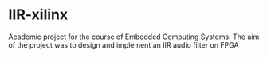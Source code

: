 # IIR-xilinx
Academic project for the course of Embedded Computing Systems. The aim of the project was to design and implement an IIR audio filter on FPGA
